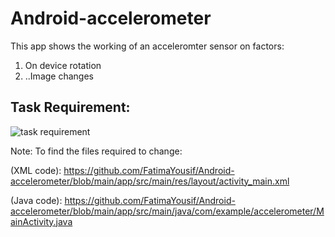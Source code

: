 # Android-accelerometer

This app shows the working of an acceleromter sensor on factors:
1. On device rotation
2. ..Image changes

## Task Requirement:

![task requirement](https://user-images.githubusercontent.com/49322171/129359564-2e664ab6-54c3-4c08-9c77-024f3a5ae628.PNG)

Note: To find the files required to change:

(XML code): https://github.com/FatimaYousif/Android-accelerometer/blob/main/app/src/main/res/layout/activity_main.xml

(Java code): https://github.com/FatimaYousif/Android-accelerometer/blob/main/app/src/main/java/com/example/accelerometer/MainActivity.java


